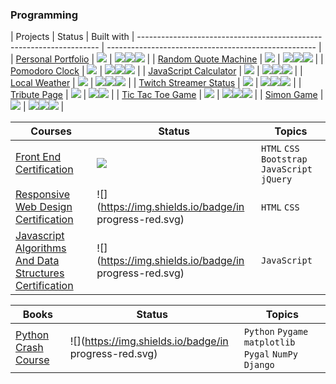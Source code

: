 ### Programming

| Projects                                                             | Status                                               | Built with
| -------------------------------------------------------------------- | ---------------------------------------------------- |
| [Personal Portfolio](http://rotyflo.com/)                            | ![](https://img.shields.io/badge/complete-green.svg) | ![](https://img.shields.io/badge/-555.svg?logo=html5&style=popout-square)![](https://img.shields.io/badge/-555.svg?logo=javascript&style=flat-square)![](https://img.shields.io/badge/-555.svg?logo=css3&style=flat-square) |
| [Random Quote Machine](http://rotyflo.com/random-quote-machine/)     | ![](https://img.shields.io/badge/complete-green.svg) | ![](https://img.shields.io/badge/-555.svg?logo=css3&style=popout-square)![](https://img.shields.io/badge/-555.svg?logo=html5&style=flat-square)![](https://img.shields.io/badge/-555.svg?logo=javascript&style=flat-square) |
| [Pomodoro Clock](http://rotyflo.com/pomodoro-clock/)                 | ![](https://img.shields.io/badge/complete-green.svg) | ![](https://img.shields.io/badge/-555.svg?logo=javascript&style=popout-square)![](https://img.shields.io/badge/-555.svg?logo=html5&style=flat-square)![](https://img.shields.io/badge/-555.svg?logo=css3&style=flat-square) |
| [JavaScript Calculator](http://rotyflo.com/js-calc/)                 | ![](https://img.shields.io/badge/complete-green.svg) | ![](https://img.shields.io/badge/-555.svg?logo=html5&style=popout-square)![](https://img.shields.io/badge/-555.svg?logo=javascript&style=flat-square)![](https://img.shields.io/badge/-555.svg?logo=css3&style=flat-square) |
| [Local Weather](http://rotyflo.com/weather-app/)                     | ![](https://img.shields.io/badge/complete-green.svg) | ![](https://img.shields.io/badge/-555.svg?logo=javascript&style=popout-square)![](https://img.shields.io/badge/-555.svg?logo=html5&style=flat-square)![](https://img.shields.io/badge/-555.svg?logo=css3&style=flat-square) |
| [Twitch Streamer Status](http://rotyflo.com/twitch-streamer-status/) | ![](https://img.shields.io/badge/complete-green.svg) | ![](https://img.shields.io/badge/-555.svg?logo=javascript&style=popout-square)![](https://img.shields.io/badge/-555.svg?logo=html5&style=flat-square)![](https://img.shields.io/badge/-555.svg?logo=css3&style=flat-square) |
| [Tribute Page](http://rotyflo.com/tribute-page/)                     | ![](https://img.shields.io/badge/complete-green.svg) | ![](https://img.shields.io/badge/-555.svg?logo=html5&style=popout-square)![](https://img.shields.io/badge/-555.svg?logo=css3&style=flat-square) |
| [Tic Tac Toe Game](http://rotyflo.com/tic-tac-toe/)                  | ![](https://img.shields.io/badge/complete-green.svg) | ![](https://img.shields.io/badge/-555.svg?logo=javascript&style=popout-square)![](https://img.shields.io/badge/-555.svg?logo=html5&style=flat-square)![](https://img.shields.io/badge/-555.svg?logo=css3&style=flat-square) |
| [Simon Game](http://rotyflo.com/simon-game/)                         | ![](https://img.shields.io/badge/complete-green.svg) | ![](https://img.shields.io/badge/-555.svg?logo=javascript&style=popout-square)![](https://img.shields.io/badge/-555.svg?logo=css3&style=flat-square)![](https://img.shields.io/badge/-555.svg?logo=html5&style=flat-square) |

| Courses                                                     | Status                                                | Topics                            
| ----------------------------------------------------------- | ----------------------------------------------------- | ---------------------------------------------- |
| [Front End Certification]()                                 | ![](https://img.shields.io/badge/complete-green.svg)  | `HTML` `CSS` `Bootstrap` `JavaScript` `jQuery` |
| [Responsive Web Design Certification]()                     | ![](https://img.shields.io/badge/in progress-red.svg) | `HTML` `CSS`                                   |
| [Javascript Algorithms And Data Structures Certification]() | ![](https://img.shields.io/badge/in progress-red.svg) | `JavaScript`                                   |

| Books                   | Status                                                | Topics                                                  |
|-------------------------| ----------------------------------------------------- | ------------------------------------------------------- |
| [Python Crash Course]() | ![](https://img.shields.io/badge/in progress-red.svg) | `Python` `Pygame` `matplotlib` `Pygal` `NumPy` `Django` |
